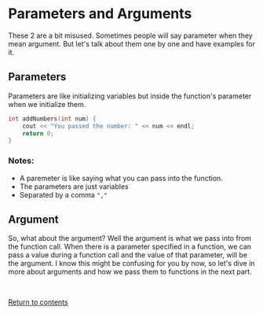 # Parameters and Arguments
These 2 are a bit misused. Sometimes people will say parameter when they mean argument. But let's talk about them one by one and have examples for it.

## Parameters
Parameters are like initializing variables but inside the function's parameter when we initialize them.

```c++
int addNumbers(int num) {
	cout << "You passed the number: " << num << endl;
	return 0;
}
```
### Notes:
- A paremeter is like saying what you can pass into the function.
- The parameters are just variables
- Separated by a comma `","`

## Argument
So, what about the argument? Well the argument is what we pass into from the function call. When there is a parameter specified in a function, we can pass a value during a function call and the value of that parameter, will be the argument. I know this might be confusing for you by now, so let's dive in more about arguments and how we pass them to functions in the next part.

<br>

[Return to contents](../readme.md#topics-included)